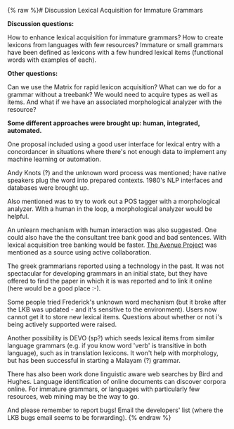 {% raw %}# Discussion Lexical Acquisition for Immature Grammars

**Discussion questions:**

How to enhance lexical acquisition for immature grammars? How to create
lexicons from languages with few resources? Immature or small grammars
have been defined as lexicons with a few hundred lexical items
(functional words with examples of each).

**Other questions:**

Can we use the Matrix for rapid lexicon acquisition? What can we do for
a grammar without a treebank? We would need to acquire types as well as
items. And what if we have an associated morphological analyzer with the
resource?

**Some different approaches were brought up: human, integrated,
automated.**

One proposal included using a good user interface for lexical entry with
a concordancer in situations where there's not enough data to implement
any machine learning or automation.

Andy Knots (?) and the unknown word process was mentioned; have native
speakers plug the word into prepared contexts. 1980's NLP interfaces and
databases were brought up.

Also mentioned was to try to work out a POS tagger with a morphological
analyzer. With a human in the loop, a morphological analyzer would be
helpful.

An unlearn mechanism with human interaction was also suggested. One
could also have the the consultant tree bank good and bad sentences.
With lexical acquisition tree banking would be faster. [The Avenue
Project](http://www.cs.cmu.edu/~alavie/) was mentioned as a source using
active collaboration.

The greek grammarians reported using a technology in the past. It was
not spectacular for developing grammars in an initial state, but they
have offered to find the paper in which it is was reported and to link
it online (here would be a good place :-).

Some people tried Frederick's unknown word mechanism (but it broke after
the LKB was updated - and it's sensitive to the environment). Users now
cannot get it to store new lexical items. Questions about whether or not
i's being actively supported were raised.

Another possibility is DEVO (sp?) which seeds lexical items from similar
language grammars (e.g. if you know word 'verb' is transitive in both
language), such as in translation lexicons. It won't help with
morphology, but has been successful in starting a Malayam (?) grammar.

There has also been work done linguistic aware web searches by Bird and
Hughes. Language identification of online documents can discover corpora
online. For immature grammars, or languages with particularly few
resources, web mining may be the way to go.

And please remember to report bugs! Email the developers' list (where
the LKB bugs email seems to be forwarding).
<update date omitted for speed>{% endraw %}